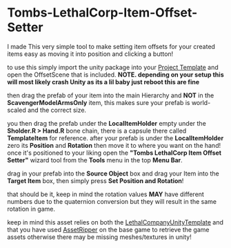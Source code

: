 # Tombs-LethalCorp-Item-Offset-Setter
I made This very simple tool to make setting item offsets for your created items easy as moving it into position and clicking a button!


to use this simply import the unity package into your [Project Template](https://github.com/EvaisaDev/LethalCompanyUnityTemplate) and open the OffsetScene that is included. **NOTE. depending on your setup this will most likely crash Unity as its a lil baby just reboot this are fine**


then drag the prefab of your item into the main Hierarchy and **NOT** in the **ScavengerModelArmsOnly** item, this makes sure your prefab is world-scaled and the correct size.


you then drag the prefab under the **LocalItemHolder** empty under the **Sholder.R > Hand.R** bone chain, there is a capsule there called **TemplateItem** for reference. after your prefab is under the **LocalItemHolder** zero its **Position** and **Rotation** then move it to where you want on the hand! once it's positioned to your liking open the **"Tombs LethalCorp Item Offset Setter"** wizard tool from the **Tools** menu in the top **Menu Bar**.


drag in your prefab into the **Source Object** box and drag your Item into the **Target Item** box, then simply press **Set Position and Rotation**!


that should be it, keep in mind the rotation values **MAY** have different numbers due to the quaternion conversion but they will result in the same rotation in game.

keep in mind this asset relies on both the [LethalCompanyUnityTemplate](https://github.com/EvaisaDev/LethalCompanyUnityTemplate) and that you have used [AssetRipper](https://github.com/AssetRipper/AssetRipper) on the base game to retrieve the game assets otherwise there may be missing meshes/textures in unity!
